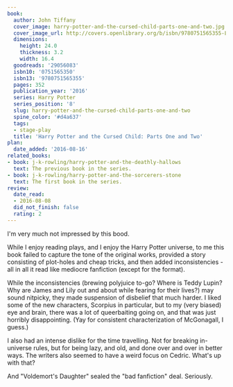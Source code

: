 ```yaml
---
book:
  author: John Tiffany
  cover_image: harry-potter-and-the-cursed-child-parts-one-and-two.jpg
  cover_image_url: http://covers.openlibrary.org/b/isbn/9780751565355-L.jpg
  dimensions:
    height: 24.0
    thickness: 3.2
    width: 16.4
  goodreads: '29056083'
  isbn10: '0751565350'
  isbn13: '9780751565355'
  pages: 352
  publication_year: '2016'
  series: Harry Potter
  series_position: '8'
  slug: harry-potter-and-the-cursed-child-parts-one-and-two
  spine_color: '#d4a637'
  tags:
  - stage-play
  title: 'Harry Potter and the Cursed Child: Parts One and Two'
plan:
  date_added: '2016-08-16'
related_books:
- book: j-k-rowling/harry-potter-and-the-deathly-hallows
  text: The previous book in the series.
- book: j-k-rowling/harry-potter-and-the-sorcerers-stone
  text: The first book in the series.
review:
  date_read:
  - 2016-08-08
  did_not_finish: false
  rating: 2
---
```


I'm very much not impressed by this bood.

While I enjoy reading plays, and I enjoy the Harry Potter universe, to me this book failed to capture the tone of the original works, provided a story consisting of plot-holes and cheap tricks, and then added inconsistencies - all in all it read like mediocre fanfiction (except for the format).

While the inconsistencies (brewing polyjuice to-go? Where is Teddy Lupin? Why are James and Lily out and about while fearing for their lives?) may sound nitpicky, they made suspension of disbelief that much harder. I liked some of the new characters, Scorpius in particular, but to my (very biased) eye and brain, there was a lot of queerbaiting going on, and that was just horribly disappointing. (Yay for consistent characterization of McGonagall, I guess.)

I also had an intense dislike for the time travelling. Not for breaking in-universe rules, but for being lazy, and old, and done over and over in better ways. The writers also seemed to have a weird focus on Cedric. What's up with that?

And "Voldemort's Daughter" sealed the "bad fanfiction" deal. Seriously.
